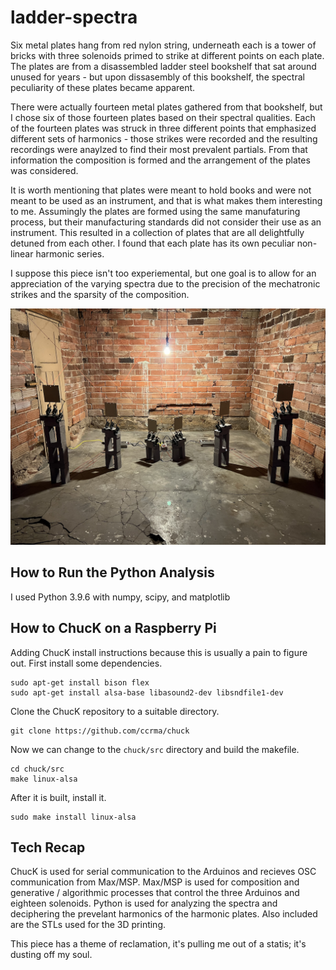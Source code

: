 # ladder-spectra

Six metal plates hang from red nylon string, underneath each is a tower of bricks with three solenoids primed to strike at different points on each plate. The plates are from a disassembled ladder steel bookshelf that sat around unused for years - but upon dissasembly of this bookshelf, the spectral peculiarity of these plates became apparent.

There were actually fourteen metal plates gathered from that bookshelf, but I chose six of those fourteen plates based on their spectral qualities. Each of the fourteen plates was struck in three different points that emphasized different sets of harmonics - those strikes were recorded and the resulting recordings were anaylzed to find their most prevalent partials. From that information the composition is formed and the arrangement of the plates was considered.

It is worth mentioning that plates were meant to hold books and were not meant to be used as an instrument, and that is what makes them interesting to me. Assumingly the plates are formed using the same manufaturing process, but their manufacturing standards did not consider their use as an instrument. This resulted in a collection of plates that are all delightfully detuned from each other. I found that each plate has its own peculiar non-linear harmonic series.

I suppose this piece isn't too experiemental, but one goal is to allow for an appreciation of the varying spectra due to the precision of the mechatronic strikes and the sparsity of the composition.

![Ladder Spectra Install](pics/ladder-spectra.png)


How to Run the Python Analysis
----------------------------------

I used Python 3.9.6 with numpy, scipy, and matplotlib


How to ChucK on a Raspberry Pi
----------------------------------

Adding ChucK install instructions because this is usually a pain to figure out. First install some dependencies.

    sudo apt-get install bison flex
    sudo apt-get install alsa-base libasound2-dev libsndfile1-dev

Clone the ChucK repository to a suitable directory.

    git clone https://github.com/ccrma/chuck

Now we can change to the `chuck/src` directory and build the makefile.

    cd chuck/src
    make linux-alsa

After it is built, install it.

    sudo make install linux-alsa


Tech Recap
----------------------------------

ChucK is used for serial communication to the Arduinos and recieves OSC communication from Max/MSP.
Max/MSP is used for composition and generative / algorithmic processes that control the three Arduinos and eighteen solenoids.
Python is used for analyzing the spectra and deciphering the prevelant harmonics of the harmonic plates.
Also included are the STLs used for the 3D printing.

This piece has a theme of reclamation, it's pulling me out of a statis; it's dusting off my soul.

